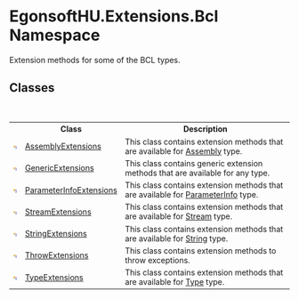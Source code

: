 # EgonsoftHU.Extensions.Bcl Namespace
 

Extension methods for some of the BCL types.


## Classes
&nbsp;<table><tr><th></th><th>Class</th><th>Description</th></tr><tr><td>![Public class](media/pubclass.gif "Public class")</td><td><a href="T_EgonsoftHU_Extensions_Bcl_AssemblyExtensions.md">AssemblyExtensions</a></td><td>
This class contains extension methods that are available for <a href="https://docs.microsoft.com/dotnet/api/system.reflection.assembly" target="_blank" rel="noopener noreferrer">Assembly</a> type.</td></tr><tr><td>![Public class](media/pubclass.gif "Public class")</td><td><a href="T_EgonsoftHU_Extensions_Bcl_GenericExtensions.md">GenericExtensions</a></td><td>
This class contains generic extension methods that are available for any type.</td></tr><tr><td>![Public class](media/pubclass.gif "Public class")</td><td><a href="T_EgonsoftHU_Extensions_Bcl_ParameterInfoExtensions.md">ParameterInfoExtensions</a></td><td>
This class contains extension methods that are available for <a href="https://docs.microsoft.com/dotnet/api/system.reflection.parameterinfo" target="_blank" rel="noopener noreferrer">ParameterInfo</a> type.</td></tr><tr><td>![Public class](media/pubclass.gif "Public class")</td><td><a href="T_EgonsoftHU_Extensions_Bcl_StreamExtensions.md">StreamExtensions</a></td><td>
This class contains extension methods that are available for <a href="https://docs.microsoft.com/dotnet/api/system.io.stream" target="_blank" rel="noopener noreferrer">Stream</a> type.</td></tr><tr><td>![Public class](media/pubclass.gif "Public class")</td><td><a href="T_EgonsoftHU_Extensions_Bcl_StringExtensions.md">StringExtensions</a></td><td>
This class contains extension methods that are available for <a href="https://docs.microsoft.com/dotnet/api/system.string" target="_blank" rel="noopener noreferrer">String</a> type.</td></tr><tr><td>![Public class](media/pubclass.gif "Public class")</td><td><a href="T_EgonsoftHU_Extensions_Bcl_ThrowExtensions.md">ThrowExtensions</a></td><td>
This class contains extension methods to throw exceptions.</td></tr><tr><td>![Public class](media/pubclass.gif "Public class")</td><td><a href="T_EgonsoftHU_Extensions_Bcl_TypeExtensions.md">TypeExtensions</a></td><td>
This class contains extension methods that are available for <a href="https://docs.microsoft.com/dotnet/api/system.type" target="_blank" rel="noopener noreferrer">Type</a> type.</td></tr></table>&nbsp;
